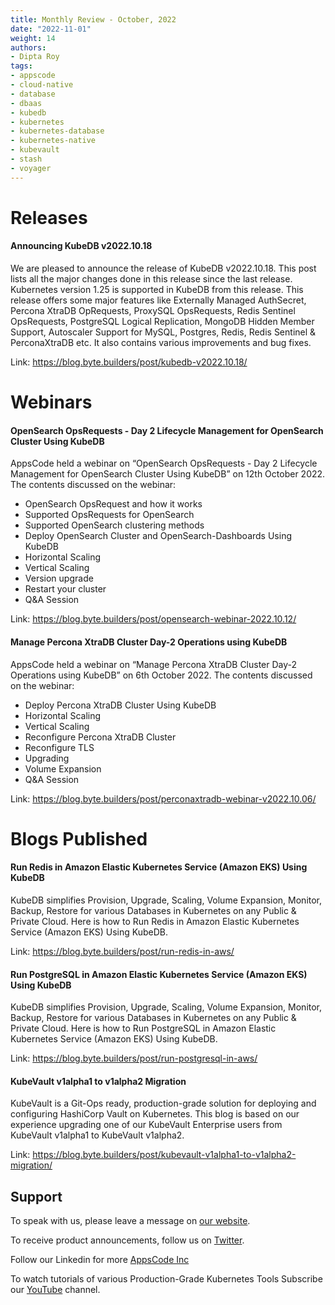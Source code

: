 ```yaml
---
title: Monthly Review - October, 2022
date: "2022-11-01"
weight: 14
authors:
- Dipta Roy
tags:
- appscode
- cloud-native
- database
- dbaas
- kubedb
- kubernetes
- kubernetes-database
- kubernetes-native
- kubevault
- stash
- voyager
---
```


# Releases


#### Announcing KubeDB v2022.10.18

We are pleased to announce the release of KubeDB v2022.10.18. This post lists all the major changes done in this release since the last release. Kubernetes version 1.25 is supported in KubeDB from this release. This release offers some major features like Externally Managed AuthSecret, Percona XtraDB OpRequests, ProxySQL OpsRequests, Redis Sentinel OpsRequests, PostgreSQL Logical Replication, MongoDB Hidden Member Support, Autoscaler Support for MySQL, Postgres, Redis, Redis Sentinel & PerconaXtraDB etc. It also contains various improvements and bug fixes.

Link: https://blog.byte.builders/post/kubedb-v2022.10.18/


# Webinars


#### OpenSearch OpsRequests - Day 2 Lifecycle Management for OpenSearch Cluster Using KubeDB

AppsCode held a webinar on “OpenSearch OpsRequests - Day 2 Lifecycle Management for OpenSearch Cluster Using KubeDB” on 12th October 2022. The contents discussed on the webinar:

- OpenSearch OpsRequest and how it works
- Supported OpsRequests for OpenSearch
- Supported OpenSearch clustering methods
- Deploy OpenSearch Cluster and OpenSearch-Dashboards Using KubeDB
- Horizontal Scaling
- Vertical Scaling
- Version upgrade
- Restart your cluster
- Q&A Session


Link: https://blog.byte.builders/post/opensearch-webinar-2022.10.12/


#### Manage Percona XtraDB Cluster Day-2 Operations using KubeDB

AppsCode held a webinar on “Manage Percona XtraDB Cluster Day-2 Operations using KubeDB” on 6th October 2022. The contents discussed on the webinar:

- Deploy Percona XtraDB Cluster Using KubeDB
- Horizontal Scaling
- Vertical Scaling
- Reconfigure Percona XtraDB Cluster
- Reconfigure TLS
- Upgrading
- Volume Expansion
- Q&A Session


Link: https://blog.byte.builders/post/perconaxtradb-webinar-v2022.10.06/


# Blogs Published


#### Run Redis in Amazon Elastic Kubernetes Service (Amazon EKS) Using KubeDB

KubeDB simplifies Provision, Upgrade, Scaling, Volume Expansion, Monitor, Backup, Restore for various Databases in Kubernetes on any Public & Private Cloud. Here is how to Run Redis in Amazon Elastic Kubernetes Service (Amazon EKS) Using KubeDB.

Link: https://blog.byte.builders/post/run-redis-in-aws/


#### Run PostgreSQL in Amazon Elastic Kubernetes Service (Amazon EKS) Using KubeDB

KubeDB simplifies Provision, Upgrade, Scaling, Volume Expansion, Monitor, Backup, Restore for various Databases in Kubernetes on any Public & Private Cloud. Here is how to Run PostgreSQL in Amazon Elastic Kubernetes Service (Amazon EKS) Using KubeDB.

Link: https://blog.byte.builders/post/run-postgresql-in-aws/


#### KubeVault v1alpha1 to v1alpha2 Migration

KubeVault is a Git-Ops ready, production-grade solution for deploying and configuring HashiCorp Vault on Kubernetes. This blog is based on our experience upgrading one of our KubeVault Enterprise users from KubeVault v1alpha1 to KubeVault v1alpha2. 

Link: https://blog.byte.builders/post/kubevault-v1alpha1-to-v1alpha2-migration/




## Support

To speak with us, please leave a message on [our website](https://appscode.com/contact/).

To receive product announcements, follow us on [Twitter](https://twitter.com/KubeDB).

Follow our Linkedin for more [AppsCode Inc](https://www.linkedin.com/company/appscode/)

To watch tutorials of various Production-Grade Kubernetes Tools Subscribe our [YouTube](https://www.youtube.com/c/AppsCodeInc/) channel.
